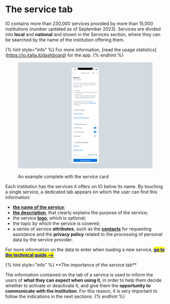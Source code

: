 # The service tab

IO contains more than 230,000 services provided by more than 15,000 institutions (number updated as of September 2023). Services are divided into **local** and **national** and shown in the Services section, where they can be searched by the name of the institution offering them.

{% hint style="info" %}
For more information, \[read the usage statistics]\(https://io.italia.it/dashboard) for the app.
{% endhint %}

<figure><img src="../../.gitbook/assets/asilonido.png" alt="An example of a complete service card screen on the IO app"><figcaption><p>An example complete with the service card</p></figcaption></figure>

Each institution has the services it offers on IO below its name. By touching a single service, a dedicated tab appears on which the user can find this information:

* [**the name of the service**](name-of-the-service.md);
* [**the description**](https://github.com/pagopa/devportal-docs/blob/docs/from-gitbook/docs/VgT9NJOwkAnNFoA6d0Fs/how-to-create-a-service/the-service-card/descrizione.md), that clearly explains the purpose of the service;
* the service [**logo**](logo.md), which is optional;
* the topic by which the service is covered;
* a series of service **attributes**, such as the [**contacts**](https://github.com/pagopa/devportal-docs/blob/docs/from-gitbook/docs/VgT9NJOwkAnNFoA6d0Fs/appendice/contatti.md) for requesting assistance and the **privacy policy** related to the processing of personal data by the service provider.

For more information on the data to enter when loading a new service, [<mark style="color:blue;">**go to the technical guide -->**</mark>](https://app.gitbook.com/s/coSKRte21UjDBRWKLtEs/funzionalita/creare-un-servizio/dati-obbligatori)

{% hint style="info" %}
\*\*The importance of the service tab\*\*

The information contained on the tab of a service is used to inform the users of **what they can expect when using it**, in order to help them decide whether to activate or deactivate it, and give them the **opportunity to communicate** **with the institution**. For this reason, it is very important to follow the indications in the next sections.
{% endhint %}
